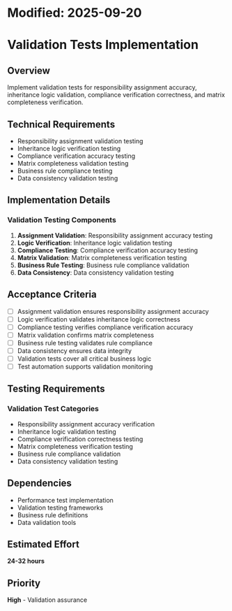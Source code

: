 # Modified: 2025-09-20

# Validation Tests Implementation

## Overview
Implement validation tests for responsibility assignment accuracy, inheritance logic validation, compliance verification correctness, and matrix completeness verification.

## Technical Requirements
- Responsibility assignment validation testing
- Inheritance logic verification testing
- Compliance verification accuracy testing
- Matrix completeness validation testing
- Business rule compliance testing
- Data consistency validation testing

## Implementation Details
### Validation Testing Components
1. **Assignment Validation**: Responsibility assignment accuracy testing
2. **Logic Verification**: Inheritance logic validation testing
3. **Compliance Testing**: Compliance verification accuracy testing
4. **Matrix Validation**: Matrix completeness verification testing
5. **Business Rule Testing**: Business rule compliance validation
6. **Data Consistency**: Data consistency validation testing

## Acceptance Criteria
- [ ] Assignment validation ensures responsibility assignment accuracy
- [ ] Logic verification validates inheritance logic correctness
- [ ] Compliance testing verifies compliance verification accuracy
- [ ] Matrix validation confirms matrix completeness
- [ ] Business rule testing validates rule compliance
- [ ] Data consistency ensures data integrity
- [ ] Validation tests cover all critical business logic
- [ ] Test automation supports validation monitoring

## Testing Requirements
### Validation Test Categories
- Responsibility assignment accuracy verification
- Inheritance logic validation testing
- Compliance verification correctness testing
- Matrix completeness verification testing
- Business rule compliance validation
- Data consistency validation testing

## Dependencies
- Performance test implementation
- Validation testing frameworks
- Business rule definitions
- Data validation tools

## Estimated Effort
**24-32 hours**

## Priority
**High** - Validation assurance
